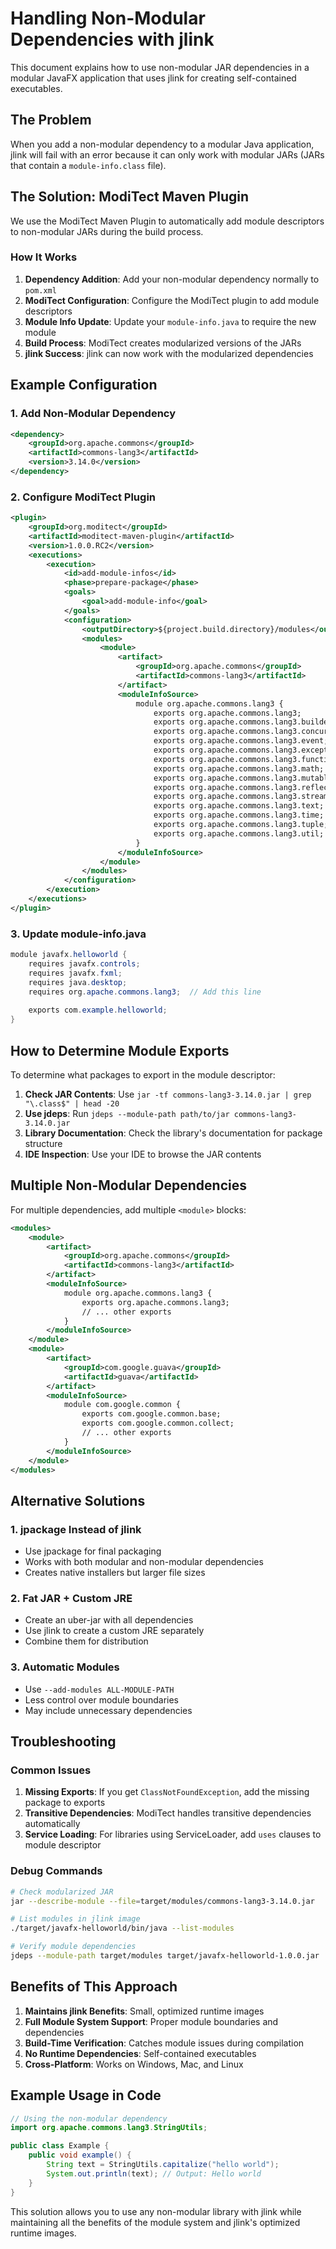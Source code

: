 # Handling Non-Modular Dependencies with jlink

This document explains how to use non-modular JAR dependencies in a modular JavaFX application that uses jlink for creating self-contained executables.

## The Problem

When you add a non-modular dependency to a modular Java application, jlink will fail with an error because it can only work with modular JARs (JARs that contain a `module-info.class` file).

## The Solution: ModiTect Maven Plugin

We use the ModiTect Maven Plugin to automatically add module descriptors to non-modular JARs during the build process.

### How It Works

1. **Dependency Addition**: Add your non-modular dependency normally to `pom.xml`
2. **ModiTect Configuration**: Configure the ModiTect plugin to add module descriptors
3. **Module Info Update**: Update your `module-info.java` to require the new module
4. **Build Process**: ModiTect creates modularized versions of the JARs
5. **jlink Success**: jlink can now work with the modularized dependencies

## Example Configuration

### 1. Add Non-Modular Dependency

```xml
<dependency>
    <groupId>org.apache.commons</groupId>
    <artifactId>commons-lang3</artifactId>
    <version>3.14.0</version>
</dependency>
```

### 2. Configure ModiTect Plugin

```xml
<plugin>
    <groupId>org.moditect</groupId>
    <artifactId>moditect-maven-plugin</artifactId>
    <version>1.0.0.RC2</version>
    <executions>
        <execution>
            <id>add-module-infos</id>
            <phase>prepare-package</phase>
            <goals>
                <goal>add-module-info</goal>
            </goals>
            <configuration>
                <outputDirectory>${project.build.directory}/modules</outputDirectory>
                <modules>
                    <module>
                        <artifact>
                            <groupId>org.apache.commons</groupId>
                            <artifactId>commons-lang3</artifactId>
                        </artifact>
                        <moduleInfoSource>
                            module org.apache.commons.lang3 {
                                exports org.apache.commons.lang3;
                                exports org.apache.commons.lang3.builder;
                                exports org.apache.commons.lang3.concurrent;
                                exports org.apache.commons.lang3.event;
                                exports org.apache.commons.lang3.exception;
                                exports org.apache.commons.lang3.function;
                                exports org.apache.commons.lang3.math;
                                exports org.apache.commons.lang3.mutable;
                                exports org.apache.commons.lang3.reflect;
                                exports org.apache.commons.lang3.stream;
                                exports org.apache.commons.lang3.text;
                                exports org.apache.commons.lang3.time;
                                exports org.apache.commons.lang3.tuple;
                                exports org.apache.commons.lang3.util;
                            }
                        </moduleInfoSource>
                    </module>
                </modules>
            </configuration>
        </execution>
    </executions>
</plugin>
```

### 3. Update module-info.java

```java
module javafx.helloworld {
    requires javafx.controls;
    requires javafx.fxml;
    requires java.desktop;
    requires org.apache.commons.lang3;  // Add this line
    
    exports com.example.helloworld;
}
```

## How to Determine Module Exports

To determine what packages to export in the module descriptor:

1. **Check JAR Contents**: Use `jar -tf commons-lang3-3.14.0.jar | grep "\.class$" | head -20`
2. **Use jdeps**: Run `jdeps --module-path path/to/jar commons-lang3-3.14.0.jar`
3. **Library Documentation**: Check the library's documentation for package structure
4. **IDE Inspection**: Use your IDE to browse the JAR contents

## Multiple Non-Modular Dependencies

For multiple dependencies, add multiple `<module>` blocks:

```xml
<modules>
    <module>
        <artifact>
            <groupId>org.apache.commons</groupId>
            <artifactId>commons-lang3</artifactId>
        </artifact>
        <moduleInfoSource>
            module org.apache.commons.lang3 {
                exports org.apache.commons.lang3;
                // ... other exports
            }
        </moduleInfoSource>
    </module>
    <module>
        <artifact>
            <groupId>com.google.guava</groupId>
            <artifactId>guava</artifactId>
        </artifact>
        <moduleInfoSource>
            module com.google.common {
                exports com.google.common.base;
                exports com.google.common.collect;
                // ... other exports
            }
        </moduleInfoSource>
    </module>
</modules>
```

## Alternative Solutions

### 1. jpackage Instead of jlink
- Use jpackage for final packaging
- Works with both modular and non-modular dependencies
- Creates native installers but larger file sizes

### 2. Fat JAR + Custom JRE
- Create an uber-jar with all dependencies
- Use jlink to create a custom JRE separately
- Combine them for distribution

### 3. Automatic Modules
- Use `--add-modules ALL-MODULE-PATH`
- Less control over module boundaries
- May include unnecessary dependencies

## Troubleshooting

### Common Issues

1. **Missing Exports**: If you get `ClassNotFoundException`, add the missing package to exports
2. **Transitive Dependencies**: ModiTect handles transitive dependencies automatically
3. **Service Loading**: For libraries using ServiceLoader, add `uses` clauses to module descriptor

### Debug Commands

```bash
# Check modularized JAR
jar --describe-module --file=target/modules/commons-lang3-3.14.0.jar

# List modules in jlink image
./target/javafx-helloworld/bin/java --list-modules

# Verify module dependencies
jdeps --module-path target/modules target/javafx-helloworld-1.0.0.jar
```

## Benefits of This Approach

1. **Maintains jlink Benefits**: Small, optimized runtime images
2. **Full Module System Support**: Proper module boundaries and dependencies
3. **Build-Time Verification**: Catches module issues during compilation
4. **No Runtime Dependencies**: Self-contained executables
5. **Cross-Platform**: Works on Windows, Mac, and Linux

## Example Usage in Code

```java
// Using the non-modular dependency
import org.apache.commons.lang3.StringUtils;

public class Example {
    public void example() {
        String text = StringUtils.capitalize("hello world");
        System.out.println(text); // Output: Hello world
    }
}
```

This solution allows you to use any non-modular library with jlink while maintaining all the benefits of the module system and jlink's optimized runtime images.
